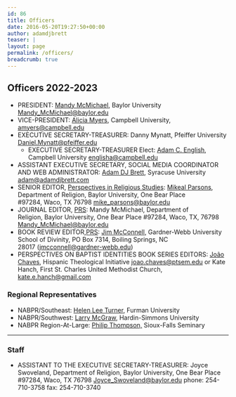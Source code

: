 ```yaml
---
id: 86
title: Officers
date: 2016-05-20T19:27:50+00:00
author: adamdjbrett
teaser: |
layout: page
permalink: /officers/
breadcrumb: true
---
```

## Officers 2022-2023

  * PRESIDENT: [Mandy McMichael](https://www.baylor.edu/religion/index.php?id=942982), Baylor University <a href="mailto:{{ site.mandy | encode_email }}">Mandy_McMichael@baylor.edu</a>
  * VICE-PRESIDENT: [Alicia Myers](https://directory.campbell.edu/people/alicia-myers/), Campbell University, <a href="mailto:{{ site.campbell | encode_email }}">amyers@campbell.edu</a>
  * EXECUTIVE SECRETARY-TREASURER: Danny Mynatt, Pfeiffer University <a href="mailto:{{ site.daniel | encode_email }}">Daniel.Mynatt@pfeiffer.edu</a>
    * EXECUTIVE SECRETARY-TREASURER Elect:   [Adam C. English](http://www.campbell.edu/artsandsciences/religion-and-philosophy/faculty-and-staff/), Campbell University <a href="mailto:{{ site.englisha | encode_email }}">englisha@campbell.edu</a>
  * ASSISTANT EXECUTIVE SECRETARY, SOCIAL MEDIA COORDINATOR AND WEB ADMINISTRATOR: [Adam DJ Brett](http://adamdjbrett.com), Syracuse University <a href="mailto:{{ site.adam | encode_email }}">adam@adamdjbrett.com</a>
  * SENIOR EDITOR, [Perspectives in Religious Studies](http://baylor.edu/prs): [Mikeal Parsons](http://www.baylor.edu/religion/index.php?id=931782), Department of Religion, Baylor University, One Bear Place #97284, Waco, TX 76798 <a href="mailto:{{ site.mike | encode_email }}">mike_parsons@baylor.edu</a>
  * JOURNAL EDITOR, [PRS](http://baylor.edu/prs): Mandy McMichael, Department of Religion, Baylor University, One Bear Place #97284, Waco, TX, 76798 <a href="mailto:{{ site.mandy | encode_email }}">Mandy_McMichael@baylor.edu</a>
  * BOOK REVIEW EDITOR,[PRS](http://baylor.edu/prs/): [Jim McConnell](https://gardner-webb.edu/people/dr-jim-mcconnell/), Gardner-Webb University School of Divinity, PO Box 7314, Boiling Springs, NC 28017 (<jmcconnell@gardner-webb.edu>)
  * PERSPECTIVES ON BAPTIST IDENTITIES BOOK SERIES EDITORS: [João Chaves](https://hti.ptsem.edu/joao-chaves/), Hispanic Theological Initiative <a href="mailto:{{ site.joao | encode_email }}">joao.chaves@ptsem.edu</a> or Kate Hanch, First St. Charles United Methodist Church, <a href="mailto:{{ site.kate | encode_email }}">kate.e.hanch@gmail.com</a>

### Regional Representatives

  * NABPR/Southeast: [Helen Lee Turner](http://www.furman.edu/academics/Religion/Meet-Our-Faculty/Pages/default.aspx), Furman University
  * NABPR/Southwest: [Larry McGraw](https://www.hsutx.edu/faculty-profile/logsdon/mcgraw-larry/), Hardin-Simmons University
  * NABPR Region-At-Large: [Philip Thompson,](https://sfseminary.edu/about-the-seminary/faculty-and-staff/philip-thompson/) Sioux-Falls Seminary

***

### Staff

  * ASSISTANT TO THE EXECUTIVE SECRETARY-TREASURER: Joyce Swoveland, Department of Religion, Baylor University, One Bear Place #97284, Waco, TX 76798 <a href="mailto:{{ site.joyce | encode_email }}">Joyce_Swoveland@baylor.edu</a> phone: 254-710-3758 fax: 254-710-3740
